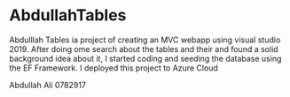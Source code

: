 # AbdullahTables

Abdulllah Tables ia project of creating an MVC webapp using visual studio 2019. After doing ome search about the tables and their  and found a solid background idea about it, I started coding and seeding the database using the EF Framework.
I deployed this project to Azure Cloud

Abdullah Ali
0782917

